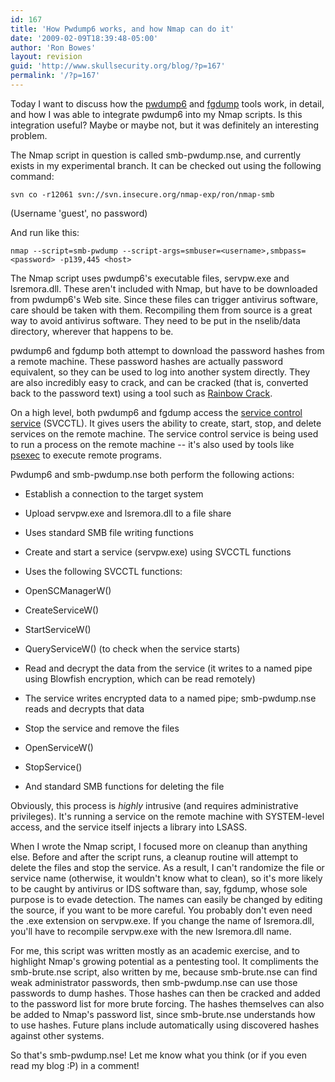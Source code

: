 ```yaml
---
id: 167
title: 'How Pwdump6 works, and how Nmap can do it'
date: '2009-02-09T18:39:48-05:00'
author: 'Ron Bowes'
layout: revision
guid: 'http://www.skullsecurity.org/blog/?p=167'
permalink: '/?p=167'
---
```


Today I want to discuss how the [pwdump6](http://foofus.net/fizzgig/pwdump/) and [fgdump](http://foofus.net/fizzgig/fgdump/) tools work, in detail, and how I was able to integrate pwdump6 into my Nmap scripts. Is this integration useful? Maybe or maybe not, but it was definitely an interesting problem.

The Nmap script in question is called smb-pwdump.nse, and currently exists in my experimental branch. It can be checked out using the following command:

```
svn co -r12061 svn://svn.insecure.org/nmap-exp/ron/nmap-smb
```

(Username 'guest', no password)

And run like this:

```
nmap --script=smb-pwdump --script-args=smbuser=<username>,smbpass=<password> -p139,445 <host>
```

The Nmap script uses pwdump6's executable files, servpw.exe and lsremora.dll. These aren't included with Nmap, but have to be downloaded from pwdump6's Web site. Since these files can trigger antivirus software, care should be taken with them. Recompiling them from source is a great way to avoid antivirus software. They need to be put in the nselib/data directory, wherever that happens to be.

pwdump6 and fgdump both attempt to download the password hashes from a remote machine. These password hashes are actually password equivalent, so they can be used to log into another system directly. They are also incredibly easy to crack, and can be cracked (that is, converted back to the password text) using a tool such as [Rainbow Crack](http://www.antsight.com/zsl/rainbowcrack/).

On a high level, both pwdump6 and fgdump access the [service control service](http://viewcvs.samba.org/cgi-bin/viewcvs.cgi/branches/SAMBA_4_0/source/librpc/idl/svcctl.idl?rev=24449&view=log) (SVCCTL). It gives users the ability to create, start, stop, and delete services on the remote machine. The service control service is being used to run a process on the remote machine -- it's also used by tools like [psexec](http://technet.microsoft.com/en-us/sysinternals/bb897553.aspx) to execute remote programs.

Pwdump6 and smb-pwdump.nse both perform the following actions:

- Establish a connection to the target system
- Upload servpw.exe and lsremora.dll to a file share
- Uses standard SMB file writing functions

- Create and start a service (servpw.exe) using SVCCTL functions
- Uses the following SVCCTL functions:
- OpenSCManagerW()
- CreateServiceW()
- StartServiceW()
- QueryServiceW() (to check when the service starts)

- Read and decrypt the data from the service (it writes to a named pipe using Blowfish encryption, which can be read remotely)
- The service writes encrypted data to a named pipe; smb-pwdump.nse reads and decrypts that data

- Stop the service and remove the files
- OpenServiceW()
- StopService()
- And standard SMB functions for deleting the file


Obviously, this process is *highly* intrusive (and requires administrative privileges). It's running a service on the remote machine with SYSTEM-level access, and the service itself injects a library into LSASS.

When I wrote the Nmap script, I focused more on cleanup than anything else. Before and after the script runs, a cleanup routine will attempt to delete the files and stop the service. As a result, I can't randomize the file or service name (otherwise, it wouldn't know what to clean), so it's more likely to be caught by antivirus or IDS software than, say, fgdump, whose sole purpose is to evade detection. The names can easily be changed by editing the source, if you want to be more careful. You probably don't even need the .exe extension on servpw.exe. If you change the name of lsremora.dll, you'll have to recompile servpw.exe with the new lsremora.dll name.

For me, this script was written mostly as an academic exercise, and to highlight Nmap's growing potential as a pentesting tool. It compliments the smb-brute.nse script, also written by me, because smb-brute.nse can find weak administrator passwords, then smb-pwdump.nse can use those passwords to dump hashes. Those hashes can then be cracked and added to the password list for more brute forcing. The hashes themselves can also be added to Nmap's password list, since smb-brute.nse understands how to use hashes. Future plans include automatically using discovered hashes against other systems.

So that's smb-pwdump.nse! Let me know what you think (or if you even read my blog :P) in a comment!